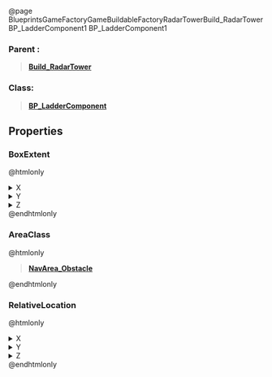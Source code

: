 @page BlueprintsGameFactoryGameBuildableFactoryRadarTowerBuild_RadarTowerBP_LadderComponent1 BP_LadderComponent1
### Parent :
<b><a href="_blueprints_game_factory_game_buildable_factory_radar_tower_build__radar_tower.html"><blockquote>Build_RadarTower</blockquote></a></b>
### Class:
<b><a href="_blueprints_game_factory_game_buildable-shared_ladder_b_p__ladder_component.html"><blockquote>BP_LadderComponent</blockquote></a></b>
## Properties
### BoxExtent
@htmlonly
<details>
 <summary>X</summary>
<blockquote>40</blockquote>
</details>
<details>
 <summary>Y</summary>
<blockquote>50</blockquote>
</details>
<details>
 <summary>Z</summary>
<blockquote>275</blockquote>
</details>
@endhtmlonly

### AreaClass
@htmlonly
<b><a href="_class_script_nav_area__obstacle.html"><blockquote>NavArea_Obstacle</blockquote></a></b>
@endhtmlonly

### RelativeLocation
@htmlonly
<details>
 <summary>X</summary>
<blockquote>117.99725341796875</blockquote>
</details>
<details>
 <summary>Y</summary>
<blockquote>232.22360229492188</blockquote>
</details>
<details>
 <summary>Z</summary>
<blockquote>5486.0361328125</blockquote>
</details>
@endhtmlonly

